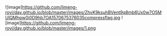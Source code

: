 ![image]https://github.com/limeng-royi/day.github.io/blob/master/images/ZhvK9ksuhBVent9q8mb6Ux0w7O5MUlQMhpw0i0D9hb7OA1570675376035compressflag.jpg
![image]https://github.com/limeng-royi/day.github.io/blob/master/images/1.png
